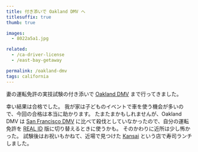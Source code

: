 ```yaml
---
title: 付き添いで Oakland DMV へ
titlesuffix: true
thumb: true

images:
  - 8022a5a1.jpg

related:
  - /ca-driver-license
  - /east-bay-getaway

permalink: /oakland-dmv
tags: california
---
```


妻の運転免許の実技試験の付き添いで [Oakland DMV](https://www.dmv.ca.gov/portal/dmv/detail/fo/offices/fieldoffice?number=504) まで行ってきました。

幸い結果は合格でした。
我が家は子どものイベントで車を使う機会が多いので、今回の合格は本当に助かります。
たまたまかもしれませんが、Oakland DMV は [San Francisco DMV](https://www.dmv.ca.gov/portal/dmv/detail/fo/SST/kiosk?number=503) に比べて殺伐としていなかったので、自分の運転免許を [REAL ID](https://www.dhs.gov/real-id) 版に切り替えるときに使うかも。
そのかわりに近所は少し怖かった。
試験後はお祝いもかねて、近場で見つけた [Kansai](https://www.yelp.com/biz/kansai-oakland) という店で寿司ランチしました。
